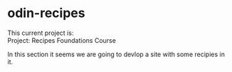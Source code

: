 # odin-recipes

This current project is:  
 Project: Recipes
Foundations Course

In this section it seems we are going to devlop a site with some recipies in it.

